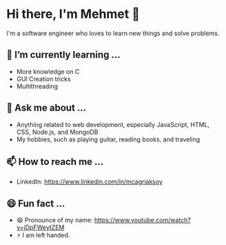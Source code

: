 # Hi there, I'm Mehmet 👋

I'm a software engineer who loves to learn new things and solve problems.

## 🌱 I’m currently learning ...

- More knowledge on C
- GUI Creation tricks
- Multithreading

## 💬 Ask me about ...

- Anything related to web development, especially JavaScript, HTML, CSS, Node.js, and MongoDB
- My hobbies, such as playing guitar, reading books, and traveling

## 📫 How to reach me ...
- LinkedIn: https://www.linkedin.com/in/mcagriaksoy

## 😄 Fun fact ...
- 😄 Pronounce of my name: https://www.youtube.com/watch?v=jDpFWeytZEM
- ⚡ I am left handed.
